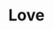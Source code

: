 ---
pid: MX243
title: Love
location_transcription: 52nd Market
zipcode: '19023'
outside_phl: 'Darby PA '
neighborhood: 
age: '21'
age_range: 20-29
instagram: 
image_file_name: MX_243.jpg
proposal_transcription: People from different races all holding hands together.
topic: Unity,Race Ethnicity
topic_summary: 0, 0
type: Sculpture Statue
keywords_other: 
credit: Kylil fairfax
image_labels: 
twitter: 
facebook: 
permalink: "/monuments/mx243/"
layout: item-page
---